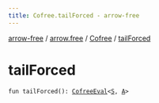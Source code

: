 ```yaml
---
title: Cofree.tailForced - arrow-free
---
```


[arrow-free](../../index.html) / [arrow.free](../index.html) / [Cofree](index.html) / [tailForced](./tail-forced.html)

# tailForced

`fun tailForced(): `[`CofreeEval`](../-cofree-eval.html)`<`[`S`](index.html#S)`, `[`A`](index.html#A)`>`